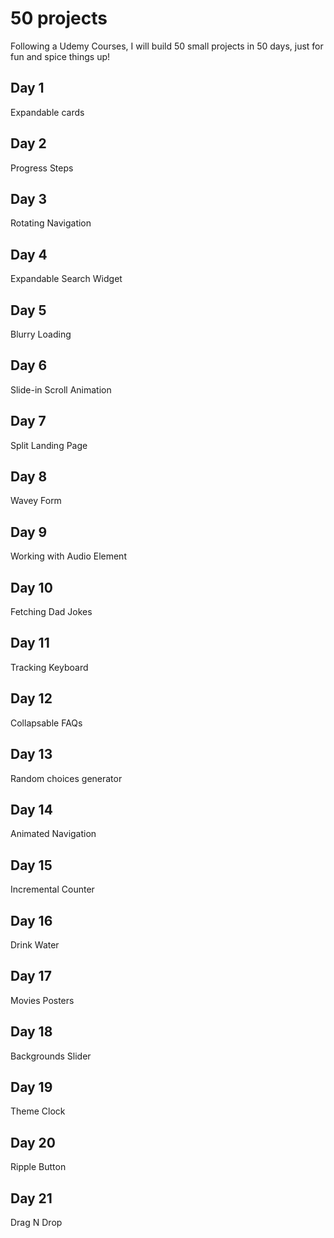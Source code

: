 # 50 projects

Following a Udemy Courses, I will build 50 small projects in 50 days, just for fun and spice things up!

## Day 1

Expandable cards

## Day 2

Progress Steps

## Day 3

Rotating Navigation

## Day 4

Expandable Search Widget

## Day 5

Blurry Loading

## Day 6

Slide-in Scroll Animation

## Day 7

Split Landing Page

## Day 8

Wavey Form

## Day 9

Working with Audio Element

## Day 10

Fetching Dad Jokes

## Day 11

Tracking Keyboard

## Day 12

Collapsable FAQs

## Day 13

Random choices generator

## Day 14

Animated Navigation

## Day 15

Incremental Counter

## Day 16

Drink Water

## Day 17

Movies Posters

## Day 18

Backgrounds Slider

## Day 19

Theme Clock

## Day 20

Ripple Button

## Day 21

Drag N Drop
